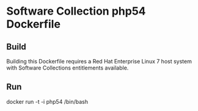 Software Collection php54 Dockerfile
===================

Build
-----

Building this Dockerfile requires a Red Hat Enterprise Linux 7 host
system with Software Collections entitlements available.

Run
-----

docker run -t -i php54 /bin/bash
